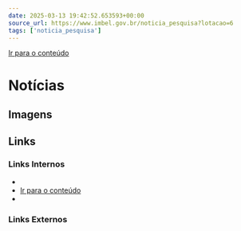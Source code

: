 ```yaml
---
date: 2025-03-13 19:42:52.653593+00:00
source_url: https://www.imbel.gov.br/noticia_pesquisa?lotacao=6
tags: ['noticia_pesquisa']
---
```


[](https://www.imbel.gov.br/noticia_pesquisa?lotacao=6)
[Ir para o conteúdo](https://www.imbel.gov.br/noticia_pesquisa?lotacao=6#conteudo)
#  Notícias 
[ ](https://www.imbel.gov.br/noticia_pesquisa?lotacao=6#home)


## Imagens



## Links

### Links Internos

- [](https://www.imbel.gov.br/noticia_pesquisa?lotacao=6)
- [Ir para o conteúdo](https://www.imbel.gov.br/noticia_pesquisa?lotacao=6#conteudo)
- [](https://www.imbel.gov.br/noticia_pesquisa?lotacao=6#home)

### Links Externos


